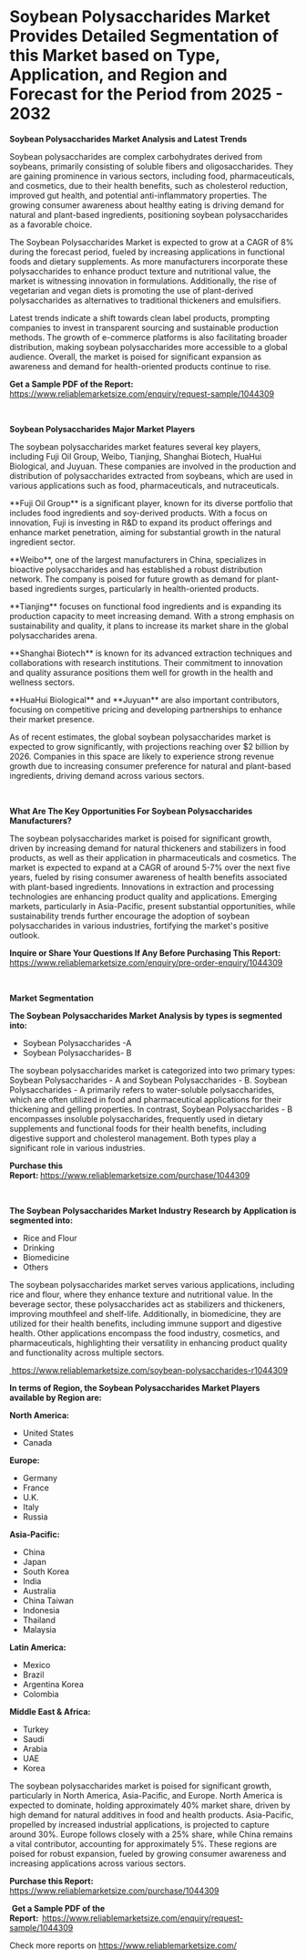 <p><h1>Soybean Polysaccharides Market Provides Detailed Segmentation of this Market based on Type, Application, and Region and Forecast for the Period from 2025 - 2032</h1></p><p><strong>Soybean Polysaccharides Market Analysis and Latest Trends</strong></p>
<p><p>Soybean polysaccharides are complex carbohydrates derived from soybeans, primarily consisting of soluble fibers and oligosaccharides. They are gaining prominence in various sectors, including food, pharmaceuticals, and cosmetics, due to their health benefits, such as cholesterol reduction, improved gut health, and potential anti-inflammatory properties. The growing consumer awareness about healthy eating is driving demand for natural and plant-based ingredients, positioning soybean polysaccharides as a favorable choice.</p><p>The Soybean Polysaccharides Market is expected to grow at a CAGR of 8% during the forecast period, fueled by increasing applications in functional foods and dietary supplements. As more manufacturers incorporate these polysaccharides to enhance product texture and nutritional value, the market is witnessing innovation in formulations. Additionally, the rise of vegetarian and vegan diets is promoting the use of plant-derived polysaccharides as alternatives to traditional thickeners and emulsifiers. </p><p>Latest trends indicate a shift towards clean label products, prompting companies to invest in transparent sourcing and sustainable production methods. The growth of e-commerce platforms is also facilitating broader distribution, making soybean polysaccharides more accessible to a global audience. Overall, the market is poised for significant expansion as awareness and demand for health-oriented products continue to rise.</p></p>
<p><strong>Get a Sample PDF of the Report:&nbsp;</strong> <a href="https://www.reliablemarketsize.com/enquiry/request-sample/1044309?utm_campaign=1939&utm_medium=2&utm_source=Github&utm_content=ia&utm_term=14022025&utm_id=soybean-polysaccharides">https://www.reliablemarketsize.com/enquiry/request-sample/1044309</a></p>
<p>&nbsp;</p>
<p><strong>Soybean Polysaccharides Major Market Players</strong></p>
<p><p>The soybean polysaccharides market features several key players, including Fuji Oil Group, Weibo, Tianjing, Shanghai Biotech, HuaHui Biological, and Juyuan. These companies are involved in the production and distribution of polysaccharides extracted from soybeans, which are used in various applications such as food, pharmaceuticals, and nutraceuticals.</p><p>**Fuji Oil Group** is a significant player, known for its diverse portfolio that includes food ingredients and soy-derived products. With a focus on innovation, Fuji is investing in R&D to expand its product offerings and enhance market penetration, aiming for substantial growth in the natural ingredient sector.</p><p>**Weibo**, one of the largest manufacturers in China, specializes in bioactive polysaccharides and has established a robust distribution network. The company is poised for future growth as demand for plant-based ingredients surges, particularly in health-oriented products.</p><p>**Tianjing** focuses on functional food ingredients and is expanding its production capacity to meet increasing demand. With a strong emphasis on sustainability and quality, it plans to increase its market share in the global polysaccharides arena.</p><p>**Shanghai Biotech** is known for its advanced extraction techniques and collaborations with research institutions. Their commitment to innovation and quality assurance positions them well for growth in the health and wellness sectors.</p><p>**HuaHui Biological** and **Juyuan** are also important contributors, focusing on competitive pricing and developing partnerships to enhance their market presence. </p><p>As of recent estimates, the global soybean polysaccharides market is expected to grow significantly, with projections reaching over $2 billion by 2026. Companies in this space are likely to experience strong revenue growth due to increasing consumer preference for natural and plant-based ingredients, driving demand across various sectors.</p></p>
<p>&nbsp;</p>
<p><strong>What Are The Key Opportunities For Soybean Polysaccharides Manufacturers?</strong></p>
<p><p>The soybean polysaccharides market is poised for significant growth, driven by increasing demand for natural thickeners and stabilizers in food products, as well as their application in pharmaceuticals and cosmetics. The market is expected to expand at a CAGR of around 5-7% over the next five years, fueled by rising consumer awareness of health benefits associated with plant-based ingredients. Innovations in extraction and processing technologies are enhancing product quality and applications. Emerging markets, particularly in Asia-Pacific, present substantial opportunities, while sustainability trends further encourage the adoption of soybean polysaccharides in various industries, fortifying the market's positive outlook.</p></p>
<p><strong>Inquire or Share Your Questions If Any Before Purchasing This Report:</strong> <a href="https://www.reliablemarketsize.com/enquiry/pre-order-enquiry/1044309?utm_campaign=1939&utm_medium=2&utm_source=Github&utm_content=ia&utm_term=14022025&utm_id=soybean-polysaccharides">https://www.reliablemarketsize.com/enquiry/pre-order-enquiry/1044309</a></p>
<p>&nbsp;</p>
<p><strong>Market Segmentation</strong></p>
<p><strong>The Soybean Polysaccharides Market Analysis by types is segmented into:</strong></p>
<p><ul><li>Soybean Polysaccharides -A</li><li>Soybean Polysaccharides- B</li></ul></p>
<p><p>The soybean polysaccharides market is categorized into two primary types: Soybean Polysaccharides - A and Soybean Polysaccharides - B. Soybean Polysaccharides - A primarily refers to water-soluble polysaccharides, which are often utilized in food and pharmaceutical applications for their thickening and gelling properties. In contrast, Soybean Polysaccharides - B encompasses insoluble polysaccharides, frequently used in dietary supplements and functional foods for their health benefits, including digestive support and cholesterol management. Both types play a significant role in various industries.</p></p>
<p><strong>Purchase this Report:&nbsp;</strong><a href="https://www.reliablemarketsize.com/purchase/1044309?utm_campaign=1939&utm_medium=2&utm_source=Github&utm_content=ia&utm_term=14022025&utm_id=soybean-polysaccharides">https://www.reliablemarketsize.com/purchase/1044309</a></p>
<p>&nbsp;</p>
<p><strong>The Soybean Polysaccharides Market Industry Research by Application is segmented into:</strong></p>
<p><ul><li>Rice and Flour</li><li>Drinking</li><li>Biomedicine</li><li>Others</li></ul></p>
<p><p>The soybean polysaccharides market serves various applications, including rice and flour, where they enhance texture and nutritional value. In the beverage sector, these polysaccharides act as stabilizers and thickeners, improving mouthfeel and shelf-life. Additionally, in biomedicine, they are utilized for their health benefits, including immune support and digestive health. Other applications encompass the food industry, cosmetics, and pharmaceuticals, highlighting their versatility in enhancing product quality and functionality across multiple sectors.</p></p>
<p><a href="https://www.reliablemarketsize.com/soybean-polysaccharides-r1044309?utm_campaign=1939&utm_medium=2&utm_source=Github&utm_content=ia&utm_term=14022025&utm_id=soybean-polysaccharides">&nbsp;https://www.reliablemarketsize.com/soybean-polysaccharides-r1044309</a></p>
<p><strong>In terms of Region, the Soybean Polysaccharides Market Players available by Region are:</strong></p>
<p>
    <p> <strong> North America: </strong>
        <ul>
            <li>United States</li>
            <li>Canada</li>
        </ul>
        </p> 
    <p> <strong> Europe: </strong>
        <ul>
            <li>Germany</li>
            <li>France</li>
            <li>U.K.</li>
            <li>Italy</li>
            <li>Russia</li>
        </ul>
        </p> 
    <p> <strong> Asia-Pacific: </strong>
        <ul>
            <li>China</li>
            <li>Japan</li>
            <li>South Korea</li>
            <li>India</li>
            <li>Australia</li>
            <li>China Taiwan</li>
            <li>Indonesia</li>
            <li>Thailand</li>
            <li>Malaysia</li>
        </ul>
        </p> 
    <p> <strong> Latin America: </strong>
        <ul>
            <li>Mexico</li>
            <li>Brazil</li>
            <li>Argentina Korea</li>
            <li>Colombia</li>
        </ul>
        </p> 
    <p> <strong> Middle East & Africa: </strong>
        <ul>
            <li>Turkey</li>
            <li>Saudi</li>
            <li>Arabia</li>
            <li>UAE</li>
            <li>Korea</li>
        </ul>
    </p>
    </p>
<p><p>The soybean polysaccharides market is poised for significant growth, particularly in North America, Asia-Pacific, and Europe. North America is expected to dominate, holding approximately 40% market share, driven by high demand for natural additives in food and health products. Asia-Pacific, propelled by increased industrial applications, is projected to capture around 30%. Europe follows closely with a 25% share, while China remains a vital contributor, accounting for approximately 5%. These regions are poised for robust expansion, fueled by growing consumer awareness and increasing applications across various sectors.</p></p>
<p><strong>Purchase this Report: </strong><a href="https://www.reliablemarketsize.com/purchase/1044309?utm_campaign=1939&utm_medium=2&utm_source=Github&utm_content=ia&utm_term=14022025&utm_id=soybean-polysaccharides">https://www.reliablemarketsize.com/purchase/1044309</a></p>
<p>&nbsp;<strong>Get a Sample PDF of the Report:&nbsp;&nbsp;</strong><a href="https://www.reliablemarketsize.com/enquiry/request-sample/1044309?utm_campaign=1939&utm_medium=2&utm_source=Github&utm_content=ia&utm_term=14022025&utm_id=soybean-polysaccharides">https://www.reliablemarketsize.com/enquiry/request-sample/1044309</a></p>
<p><strong></strong></p>
<p>Check more reports on <a href="https://www.reliablemarketsize.com/?utm_campaign=1939&utm_medium=2&utm_source=Github&utm_content=ia&utm_term=14022025&utm_id=soybean-polysaccharides">https://www.reliablemarketsize.com/</a></p>